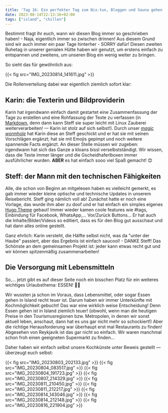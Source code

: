```yaml
---
title: 'Tag 16: Ein perfekter Tag zum Nix-tun, Bloggen und Sauna gehen!'
date: 2023-08-14T22:13:16+02:00
tags: ["island", "chillen"]
---
```


Bestimmt fragt ihr euch, wann wir diesen Blog immer so geschrieben haben! - Naja, eigentlich immer so zwischen drinnen! Aus diesem Grund sind wir auch immer ein paar Tage hinterher - SORRY dafür! Diesen zweiten Ruhetag in unserer genialen Hütte haben wir genutzt, um erstens einfach zu entspannen und zweitens, um unseren Blog ein wenig weiter zu bringen. 

So sieht das für gewöhnlich aus:

{{< fig src="IMG_20230814_141611.jpg" >}}

Die Rollenverteilung dabei war eigentlich ziemlich sofort klar:

## Karin: die Texterin und Bildproviderin

Karin hat irgendwann einfach damit gestartet eine Zusammenfassung der Tage zu erstellen und eine Rohfassung der Texte zu verfassen (in [Markdown](https://de.wikipedia.org/wiki/Markdown), denn dann kann Steff sie super leicht mit Linux Zauberei weiterverarbeiten! — Karin ist stolz auf sich selbst!). Durch unser [*magic wormhole*](https://github.com/magic-wormhole/magic-wormhole) hat Karin diese an Steff geschickt und er hat sie mit seinen Vorschlägen ergänzt; hat sie mit Emojis gepimpt und noch weitere spannende Facts ergänzt. An dieser Stelle müssen wir zugeben: irgendwann hat sich das Ganze a kloans bissl verselbstständigt. Wir wissen, dass die Texte immer länger und die Gscheidhaferlboxen immer ausführlicher wurden. **ABER** es hat einfach sooo viel Spaß gemacht! :blush:

## Steff: der Mann mit den technischen Fähigkeiten

Alle, die schon von Beginn an mitgelesen haben es vielleicht gemerkt, es gab immer wieder kleine optische und technische Updates in unserem Reisebericht. Steff ging nämlich voll ab! Zunächst hatte er noch eine Vorlage, das wurde ihm aber zu doof und er hat einfach ein simples eigenes [Hugo Theme](https://gohugo.io/) gebaut! Immer wieder kamen coole features wie #tags, Einbindung für Facebook, WhatsApp,... Vor/Zurück Buttons... Er hat auch die Inhalte/Bilder/Videos so editiert, dass es für den Blog gut ausschaut und hat dann alles online gestellt.

Ganz ehrlich: Karin versteht, die Hälfte selbst nicht, was da "unter der Haube" passiert, aber das Ergebnis ist einfach saucool! - DANKE Steff!
Das Schönste an dem gemeinsamen Projekt ist: jeder kann etwas recht gut und wir können spitzenmäßig zusammenarbeiten!

## Die Versorgung mit Lebensmitteln

So,... jetzt gibt es auf dieser Seite noch ein bisschen Platz für ein weiteres wichtiges Urlaubsthema: ESSEN! 🧑‍🍳

Wir wussten ja schon im Voraus, dass Lebensmittel, oder sogar Essen gehen in Island recht teuer ist. Darum haben wir immer Unterkünfte mit Kochmöglichkeit gebucht! Das war eine wirklich weise Entscheidung! Denn Essen gehen ist in Island ziemlich teuer! (obwohl, wenn man die heutigen Preise in den Tourismusregionen bzw. Metropolen, in denen wir sonst aktuell leben, anschaut, dann hat es uns gar nicht mehr so schockiert!) Aber die richtige Herausforderung war überhaupt erst mal Restaurants zu finden! Abgesehen von Reykjavik ist das gar nicht so einfach. Wir waren manchmal schon froh einen geeigneten Supermarkt zu finden...

Daher haben wir einfach selbst unsere Kochkünste unter Beweis gestellt — überzeugt euch selbst:

{{< fig src="IMG_20230803_202133.jpg" >}}
{{< fig src="IMG_20230804_083517.jpg" >}}
{{< fig src="IMG_20230804_191723.jpg" >}}
{{< fig src="IMG_20230807_214329.jpg" >}}
{{< fig src="IMG_20230811_210450.jpg" >}}
{{< fig src="IMG_20230811_212217.jpg" >}}
{{< fig src="IMG_20230814_143046.jpg" >}}
{{< fig src="IMG_20230814_212148.jpg" >}}
{{< fig src="IMG_20230816_221904.jpg" >}}